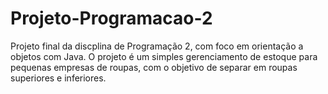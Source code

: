 # Projeto-Programacao-2
Projeto final da discplina de Programação 2, com foco em orientação a objetos com Java.
O projeto é um simples gerenciamento de estoque para pequenas empresas de roupas, com o objetivo de separar em roupas superiores e inferiores.
